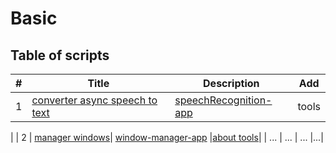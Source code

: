# Basic
 
## Table of scripts

| # | Title | Description |Add|
|---|-------|----------|----------|
| 1 | [converter async speech to text](./async/converter/async-speech-to-text/README.md) | [speechRecognition-app](./async/converter/async-speech-to-text/main.py) | tools
|
| 2 | [manager windows](./cmd/process/window%20manager/README.md)| [window-manager-app](./cmd/process/window%20manager/window_manager.py) |[about tools](./cmd/process/window%20manager/data/add.md)|
| ... | ... | ... |...|
